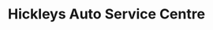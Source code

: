---
title: "Hickleys Auto Service Centre"
url: /bridgwater/hickleys-auto-service-centre/
shop: car repair
---